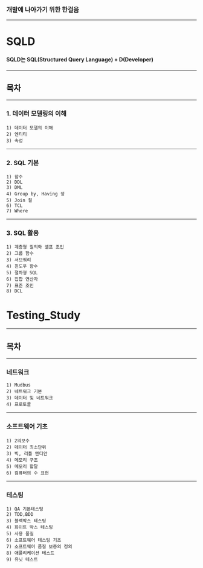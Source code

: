 ### 개발에 나아가기 위한 한걸음
---
# SQLD
#### SQLD는 SQL(Structured Query Language) + D(Developer)
----
## 목차
-------
### 1. 데이터 모델링의 이해
	1) 데이터 모델의 이해
	2) 엔티티
	3) 속성
-----
### 2. SQL 기본
	1) 함수
	2) DDL
	3) DML
	4) Group by, Having 정
	5) Join 절
	6) TCL
	7) Where
----
### 3. SQL 활용
	1) 계층형 질의와 셀프 조인
	2) 그룹 함수
	3) 서브쿼리
	4) 윈도우 함수
	5) 절차형 SQL
	6) 집합 연산자
	7) 표준 조인	
	8) DCL

# Testing_Study
----
## 목차
---
### 네트워크
	1) Mudbus
	2) 네트워크 기본
	3) 데이터 및 네트워크
	4) 프로토콜
---
### 소프트웨어 기초
	1) 2의보수
	2) 데이터 최소단위
	3) 빅, 리틀 엔디안
	4) 메모리 구조
	5) 메모리 할달
	6) 컴퓨터의 수 표현
----
### 테스팅
	1) QA 기본테스팅
	2) TDD,BDD
	3) 블랙박스 테스팅
	4) 화이트 박스 테스팅
	5) 사용 품질
	6) 소프트웨어 테스팅 기초
	7) 소프트웨어 품질 보증의 정의
	8) 애플리케이션 테스트
	9) 유닛 테스트
